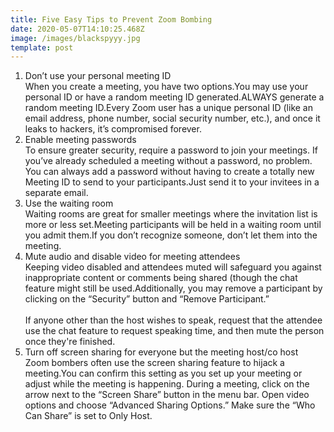 ```yaml
---
title: Five Easy Tips to Prevent Zoom Bombing
date: 2020-05-07T14:10:25.468Z
image: /images/blackspyyy.jpg
template: post
---
```

1. Don’t use your personal meeting ID\
   When you create a meeting, you have two options.You may use your personal ID or have a random meeting ID generated.ALWAYS generate a random meeting ID.Every Zoom user has a unique personal ID (like an email address, phone number, social security number, etc.), and once it leaks to hackers, it’s compromised forever.
2. Enable meeting passwords\
   To ensure greater security, require a password to join your meetings. If you’ve already scheduled a meeting without a password, no problem. You can always add a password without having to create a totally new Meeting ID to send to your participants.Just send it to your invitees in a separate email.
3. Use the waiting room\
   Waiting rooms are great for smaller meetings where the invitation list is more or less set.Meeting participants will be held in a waiting room until you admit them.If you don’t recognize someone, don’t let them into the meeting.
4. Mute audio and disable video for meeting attendees\
   Keeping video disabled and attendees muted will safeguard you against inappropriate content or comments being shared (though the chat feature might still be used.Additionally, you may remove a participant by clicking on the “Security” button and “Remove Participant.”\
   \
   If anyone other than the host wishes to speak, request that the attendee use the chat feature to request speaking time, and then mute the person once they're finished.
5. Turn off screen sharing for everyone but the meeting host/co host\
   Zoom bombers often use the screen sharing feature to hijack a meeting.You can confirm this setting as you set up your meeting or adjust while the meeting is happening. During a meeting, click on the arrow next to the “Screen Share” button in the menu bar. Open video options and choose “Advanced Sharing Options.”  Make sure the “Who Can Share” is set to Only Host.